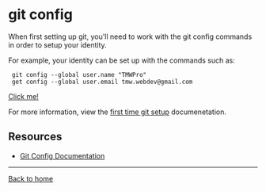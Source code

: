 # git config
When first setting up git, you'll need to work with the git config commands in order to setup your identity.

 For example, your identity can be set up with the commands such as: 
 
```
 git config --global user.name "TMWPro"
 get config --global user.email tmw.webdev@gmail.com
```
[Click me!](https://www.youtube.com/watch?v=HUBNt18RFbo)

For more information, view the [first time git setup](https://git-scm.com/book/en/v2/Getting-Started-First-Time-Git-Setup) documenetation.

## Resources
- [Git Config Documentation](https://git-scm.com/docs/git-config)
---
[Back to home](../README.md)